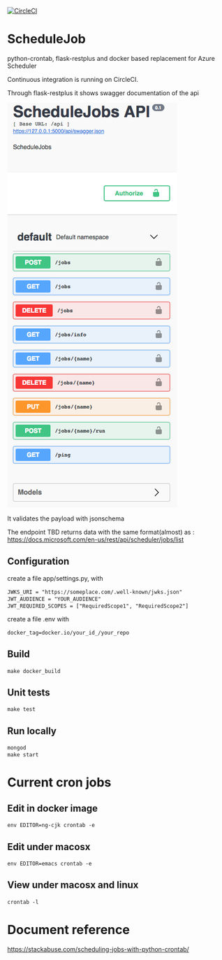 [![CircleCI](https://circleci.com/gh/CaptorAB/JobsScheduler.svg?style=svg)](https://circleci.com/gh/CaptorAB/JobsScheduler)


# ScheduleJob
python-crontab, flask-restplus and docker based replacement for Azure Scheduler


Continuous integration is running on CircleCI.

Through flask-restplus it shows swagger documentation of the api

![swagger](docs/images/swagger.png "swagger")

It validates the payload with jsonschema


The  endpoint TBD returns data with the same format(almost) as :
https://docs.microsoft.com/en-us/rest/api/scheduler/jobs/list


## Configuration
create a file app/settings.py, with
```
JWKS_URI = "https://someplace.com/.well-known/jwks.json"
JWT_AUDIENCE = "YOUR_AUDIENCE"
JWT_REQUIRED_SCOPES = ["RequiredScope1", "RequiredScope2"]
```


create a file .env with
``` 
docker_tag=docker.io/your_id_/your_repo
```

## Build
``` 
make docker_build
```

## Unit tests
```
make test
```

## Run locally
``` 
mongod
make start
```

# Current cron jobs

## Edit in docker image

```
env EDITOR=ng-cjk crontab -e
```

## Edit under macosx
```
env EDITOR=emacs crontab -e
```

## View under macosx and linux
```
crontab -l
```


# Document reference
https://stackabuse.com/scheduling-jobs-with-python-crontab/



